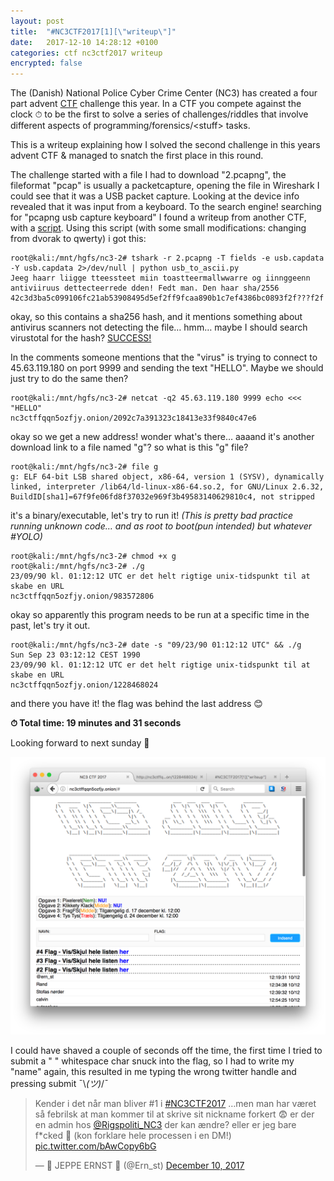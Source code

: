 ```yaml
---
layout: post
title:  "#NC3CTF2017[1][\"writeup\"]"
date:   2017-12-10 14:28:12 +0100
categories: ctf nc3ctf2017 writeup
encrypted: false
---
```

The (Danish) National Police Cyber Crime Center (NC3) has created a four part advent [CTF](https://ctftime.org/ctf-wtf/) challenge this year. In a CTF you compete against the clock ⏱ to be the first to solve a series of challenges/riddles that involve different aspects of programming/forensics/&lt;stuff&gt; tasks.

This is a writeup explaining how I solved the second challenge in this years advent CTF & managed to snatch the first place in this round.

The challenge started with a file I had to download "2.pcapng", the fileformat "pcap" is usually a packetcapture, opening the file in Wireshark I could see that it was a USB packet capture. Looking at the device info revealed that it was input from a keyboard. To the search engine! searching for "pcapng usb capture keyboard" I found a writeup from another CTF, with a [script](https://github.com/WCSC/writeups/tree/master/icectf-2016/intercepted_1). Using this script (with some small modifications: changing from dvorak to qwerty) i got this:

```console
root@kali:/mnt/hgfs/nc3-2# tshark -r 2.pcapng -T fields -e usb.capdata -Y usb.capdata 2>/dev/null | python usb_to_ascii.py 
Jeeg haarr liigge tteessteet miin toastteermallwwarre og iinnggeenn antiviiruus dettecteerrede dden! Fedt man. Den haar sha/2556 42c3d3ba5c099106fc21ab53908495d5ef2ff9fcaa890b1c7ef4386bc0893f2f???f2f
```

okay, so this contains a sha256 hash, and it mentions something about antivirus scanners not detecting the file… hmm… maybe I should search virustotal for the hash? [SUCCESS!](https://www.virustotal.com/#/file/42c3d3ba5c099106fc21ab53908495d5ef2ff9fcaa890b1c7ef4386bc0893f2f/community)

In the comments someone mentions that the "virus" is trying to connect to 45.63.119.180 on port 9999 and sending the text "HELLO". Maybe we should just try to do the same then?

```console
root@kali:/mnt/hgfs/nc3-2# netcat -q2 45.63.119.180 9999 echo <<< "HELLO"
nc3ctffqqn5ozfjy.onion/2092c7a391323c18413e33f9840c47e6
```

okay so we get a new address! wonder what's there… aaaand it's another download link to a file named "g"? so what is this "g" file?

```console
root@kali:/mnt/hgfs/nc3-2# file g
g: ELF 64-bit LSB shared object, x86-64, version 1 (SYSV), dynamically linked, interpreter /lib64/ld-linux-x86-64.so.2, for GNU/Linux 2.6.32, BuildID[sha1]=67f9fe06fd8f37032e969f3b49583140629810c4, not stripped
```

it's a binary/executable, let's try to run it! *(This is pretty bad practice running unknown code… and as root to boot(pun intended) but whatever #YOLO)*

```console
root@kali:/mnt/hgfs/nc3-2# chmod +x g
root@kali:/mnt/hgfs/nc3-2# ./g
23/09/90 kl. 01:12:12 UTC er det helt rigtige unix-tidspunkt til at skabe en URL
nc3ctffqqn5ozfjy.onion/983572806
```

okay so apparently this program needs to be run at a specific time in the past, let's try it out.

```console
root@kali:/mnt/hgfs/nc3-2# date -s "09/23/90 01:12:12 UTC" && ./g
Sun Sep 23 03:12:12 CEST 1990
23/09/90 kl. 01:12:12 UTC er det helt rigtige unix-tidspunkt til at skabe en URL
nc3ctffqqn5ozfjy.onion/1228468024
```

and there you have it! the flag was behind the last address 😊

**⏱ Total time: 19 minutes and 31 seconds**

Looking forward to next sunday 🎅

![Scoreboard](/assets/img/posts/nc3-2-1.png)

I could have shaved a couple of seconds off the time, the first time I tried to submit a " " whitespace char snuck into the flag, so I had to write my "name" again, this resulted in me typing the wrong twitter handle and pressing submit ¯\\_(ツ)_/¯

<blockquote class="twitter-tweet" data-lang="en"><p lang="da" dir="ltr">Kender i det når man bliver #1 i <a href="https://twitter.com/hashtag/NC3CTF2017?src=hash&amp;ref_src=twsrc%5Etfw">#NC3CTF2017</a> …men man har været så febrilsk at man kommer til at skrive sit nickname forkert 😨 er der en admin hos <a href="https://twitter.com/Rigspoliti_NC3?ref_src=twsrc%5Etfw">@Rigspoliti_NC3</a> der kan ændre? eller er jeg bare f*cked 🤡 (kon forklare hele processen i en DM!) <a href="https://t.co/bAwCopy6bG">pic.twitter.com/bAwCopy6bG</a></p>&mdash; 🍂 JEPPE ERNST 🍁 (@Ern_st) <a href="https://twitter.com/Ern_st/status/939822238102179845?ref_src=twsrc%5Etfw">December 10, 2017</a></blockquote>
<script async src="https://platform.twitter.com/widgets.js" charset="utf-8"></script>

